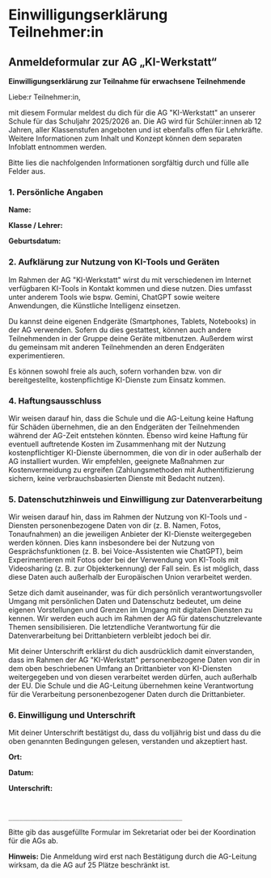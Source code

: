 # Einwilligungserklärung Teilnehmer\:in

## Anmeldeformular zur AG „KI-Werkstatt“

**Einwilligungserklärung zur Teilnahme für erwachsene Teilnehmende**

Liebe\:r Teilnehmer\:in,

mit diesem Formular meldest du dich für die AG "KI-Werkstatt" <span class="input-text">an unserer Schule</span> für das Schuljahr <span class="input-text">2025/2026</span> an. Die AG wird für Schüler\:innen ab 12 Jahren, aller Klassenstufen angeboten und ist ebenfalls offen für Lehrkräfte. Weitere Informationen zum Inhalt und Konzept können dem separaten Infoblatt entnommen werden.

Bitte lies die nachfolgenden Informationen sorgfältig durch und fülle alle Felder aus.

### 1. Persönliche Angaben

**Name:**

**Klasse / Lehrer:**

**Geburtsdatum:**

### 2. Aufklärung zur Nutzung von KI-Tools und Geräten

Im Rahmen der AG "KI-Werkstatt" wirst du mit verschiedenen im Internet verfügbaren KI-Tools in Kontakt kommen und diese nutzen. Dies umfasst unter anderem Tools wie bspw. Gemini, ChatGPT sowie weitere Anwendungen, die Künstliche Intelligenz einsetzen.

Du kannst deine eigenen Endgeräte (Smartphones, Tablets, Notebooks) in der AG verwenden. Sofern du dies gestattest, können auch andere Teilnehmenden in der Gruppe deine Geräte mitbenutzen. Außerdem wirst du gemeinsam mit anderen Teilnehmenden an deren Endgeräten experimentieren.

Es können sowohl freie als auch, sofern vorhanden bzw. von dir bereitgestellte, kostenpflichtige KI-Dienste zum Einsatz kommen.

### 4. Haftungsausschluss

Wir weisen darauf hin, dass die Schule und die AG-Leitung keine Haftung für Schäden übernehmen, die an den Endgeräten der Teilnehmenden während der AG-Zeit entstehen könnten. Ebenso wird keine Haftung für eventuell auftretende Kosten im Zusammenhang mit der Nutzung kostenpflichtiger KI-Dienste übernommen, die von dir in oder außerhalb der AG installiert wurden. Wir empfehlen, geeignete Maßnahmen zur Kostenvermeidung zu ergreifen (Zahlungsmethoden mit Authentifizierung sichern, keine verbrauchsbasierten Dienste mit Bedacht nutzen).

### 5. Datenschutzhinweis und Einwilligung zur Datenverarbeitung

Wir weisen darauf hin, dass im Rahmen der Nutzung von KI-Tools und -Diensten personenbezogene Daten von dir (z. B. Namen, Fotos, Tonaufnahmen) an die jeweiligen Anbieter der KI-Dienste weitergegeben werden können. Dies kann insbesondere bei der Nutzung von Gesprächsfunktionen (z. B. bei Voice-Assistenten wie ChatGPT), beim Experimentieren mit Fotos oder bei der Verwendung von KI-Tools mit Videosharing (z. B. zur Objekterkennung) der Fall sein. Es ist möglich, dass diese Daten auch außerhalb der Europäischen Union verarbeitet werden.

Setze dich damit auseinander, was für dich persönlich verantwortungsvoller Umgang mit persönlichen Daten und Datenschutz bedeutet, um deine eigenen Vorstellungen und Grenzen im Umgang mit digitalen Diensten zu kennen. Wir werden euch auch im Rahmen der AG für datenschutzrelevante Themen sensibilisieren. Die letztendliche Verantwortung für die Datenverarbeitung bei Drittanbietern verbleibt jedoch bei dir.

Mit deiner Unterschrift erklärst du dich ausdrücklich damit einverstanden, dass im Rahmen der AG "KI-Werkstatt" personenbezogene Daten von dir in dem oben beschriebenen Umfang an Drittanbieter von KI-Diensten weitergegeben und von diesen verarbeitet werden dürfen, auch außerhalb der EU. Die Schule und die AG-Leitung übernehmen keine Verantwortung für die Verarbeitung personenbezogener Daten durch die Drittanbieter.

### 6. Einwilligung und Unterschrift

Mit deiner Unterschrift bestätigst du, dass du volljährig bist und dass du die oben genannten Bedingungen gelesen, verstanden und akzeptiert hast.

**Ort:**

**Datum:**

**Unterschrift:**

```


________________________________________________
```

Bitte gib das ausgefüllte Formular im Sekretariat oder bei der Koordination für die AGs <span class="input-text"></span> ab.

**Hinweis:** Die Anmeldung wird erst nach Bestätigung durch die AG-Leitung wirksam, da die AG auf 25 Plätze beschränkt ist.
